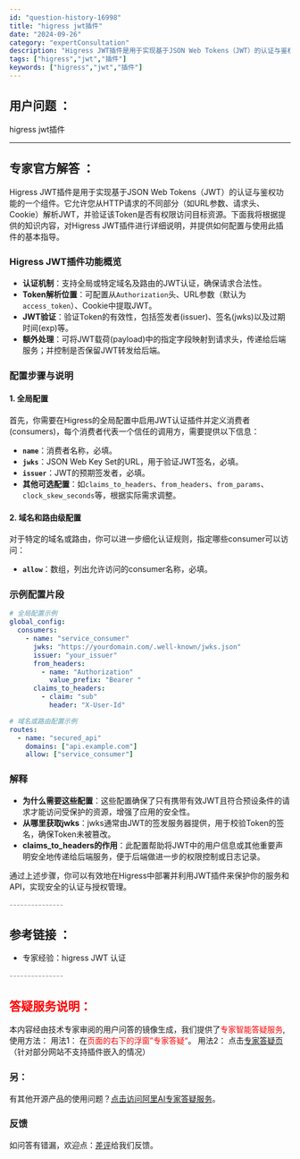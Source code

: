 ```yaml
---
id: "question-history-16998"
title: "higress jwt插件"
date: "2024-09-26"
category: "expertConsultation"
description: "Higress JWT插件是用于实现基于JSON Web Tokens（JWT）的认证与鉴权功能的一个组件。它允许您从HTTP请求的不同部分（如URL参数、请求头、Cookie）解析JWT，并验证该Token是否有权限访问目标资源。下面我将根据提供的知识内容，对Higress JWT插件进行详细说明"
tags: ["higress","jwt","插件"]
keywords: ["higress","jwt","插件"]
---
```


## 用户问题 ： 
 higress jwt插件  

---------------
## 专家官方解答 ：

Higress JWT插件是用于实现基于JSON Web Tokens（JWT）的认证与鉴权功能的一个组件。它允许您从HTTP请求的不同部分（如URL参数、请求头、Cookie）解析JWT，并验证该Token是否有权限访问目标资源。下面我将根据提供的知识内容，对Higress JWT插件进行详细说明，并提供如何配置与使用此插件的基本指导。

### Higress JWT插件功能概览

- **认证机制**：支持全局或特定域名及路由的JWT认证，确保请求合法性。
- **Token解析位置**：可配置从`Authorization`头、URL参数（默认为`access_token`）、Cookie中提取JWT。
- **JWT验证**：验证Token的有效性，包括签发者(issuer)、签名(jwks)以及过期时间(exp)等。
- **额外处理**：可将JWT载荷(payload)中的指定字段映射到请求头，传递给后端服务；并控制是否保留JWT转发给后端。

### 配置步骤与说明

#### 1. 全局配置

首先，你需要在Higress的全局配置中启用JWT认证插件并定义消费者(consumers)，每个消费者代表一个信任的调用方，需要提供以下信息：
- **`name`**：消费者名称，必填。
- **`jwks`**：JSON Web Key Set的URL，用于验证JWT签名，必填。
- **`issuer`**：JWT的预期签发者，必填。
- **其他可选配置**：如`claims_to_headers`、`from_headers`、`from_params`、`clock_skew_seconds`等，根据实际需求调整。

#### 2. 域名和路由级配置

对于特定的域名或路由，你可以进一步细化认证规则，指定哪些consumer可以访问：
- **`allow`**：数组，列出允许访问的consumer名称，必填。

### 示例配置片段

```yaml
# 全局配置示例
global_config:
  consumers:
    - name: "service_consumer"
      jwks: "https://yourdomain.com/.well-known/jwks.json"
      issuer: "your_issuer"
      from_headers:
        - name: "Authorization"
          value_prefix: "Bearer "
      claims_to_headers:
        - claim: "sub"
          header: "X-User-Id"

# 域名或路由配置示例
routes:
  - name: "secured_api"
    domains: ["api.example.com"]
    allow: ["service_consumer"]
```

### 解释

- **为什么需要这些配置**：这些配置确保了只有携带有效JWT且符合预设条件的请求才能访问受保护的资源，增强了应用的安全性。
- **从哪里获取jwks**：jwks通常由JWT的签发服务器提供，用于校验Token的签名，确保Token未被篡改。
- **claims_to_headers的作用**：此配置帮助将JWT中的用户信息或其他重要声明安全地传递给后端服务，便于后端做进一步的权限控制或日志记录。

通过上述步骤，你可以有效地在Higress中部署并利用JWT插件来保护你的服务和API，实现安全的认证与授权管理。


<font color="#949494">---------------</font> 


## 参考链接 ：

* 专家经验：higress JWT 认证 


 <font color="#949494">---------------</font> 
 


## <font color="#FF0000">答疑服务说明：</font> 

本内容经由技术专家审阅的用户问答的镜像生成，我们提供了<font color="#FF0000">专家智能答疑服务</font>,使用方法：
用法1： 在<font color="#FF0000">页面的右下的浮窗”专家答疑“</font>。
用法2： 点击[专家答疑页](https://answer.opensource.alibaba.com/docs/intro)（针对部分网站不支持插件嵌入的情况）
### 另：


有其他开源产品的使用问题？[点击访问阿里AI专家答疑服务](https://answer.opensource.alibaba.com/docs/intro)。
### 反馈
如问答有错漏，欢迎点：[差评](https://ai.nacos.io/user/feedbackByEnhancerGradePOJOID?enhancerGradePOJOId=17007)给我们反馈。
